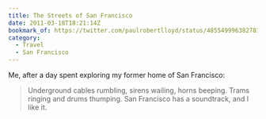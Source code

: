 ```yaml
---
title: The Streets of San Francisco
date: 2011-03-18T18:21:14Z
bookmark_of: https://twitter.com/paulrobertlloyd/status/48554999638278144
category:
  - Travel
  - San Francisco
---
```

Me, after a day spent exploring my former home of San Francisco:

> Underground cables rumbling, sirens wailing, horns beeping. Trams ringing and drums thumping. San Francisco has a soundtrack, and I like it.
